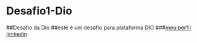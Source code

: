 # Desafio1-Dio
##Desafio da Dio
##este é um desafio para plataforma DIO
###[meu perfil limkedin](https://www.linkedin.com/in/rodolfo-felipe-da-silva-747191109/)
